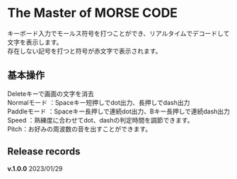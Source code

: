 # The Master of MORSE CODE
キーボード入力でモールス符号を打つことができ、リアルタイムでデコードして文字を表示します。<br>
存在しない記号を打つと符号が赤文字で表示されます。<br>

## 基本操作
Deleteキーで画面の文字を消去<br>
Normalモード ：Spaceキー短押しでdot出力、長押しでdash出力<br>
Paddleモード ：Spaceキー長押しで連続dot出力、Bキー長押しで連続dash出力<br>
Speed ：熟練度に合わせてdot、dashの判定時間を調節できます。<br>
Pitch：お好みの周波数の音を出すことができます。

## Release records
**v.1.0.0** 2023/01/29
